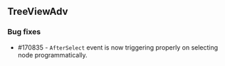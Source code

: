 ## TreeViewAdv

### Bug fixes

* \#170835 - `AfterSelect` event is now triggering properly on selecting node programmatically.